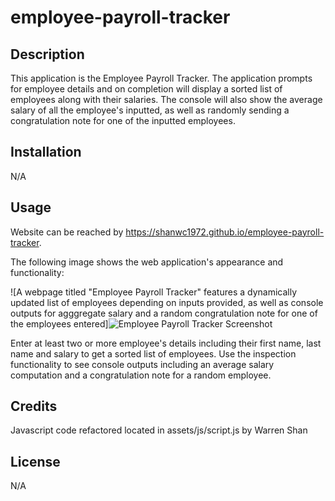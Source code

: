 # employee-payroll-tracker

## Description

This application is the Employee Payroll Tracker. The application prompts for employee details and on completion will display a sorted list of employees along with their salaries. The console will also show the average salary of all the employee's inputted, as well as randomly sending a congratulation note for one of the inputted employees. 


## Installation

N/A

## Usage

Website can be reached by https://shanwc1972.github.io/employee-payroll-tracker.


The following image shows the web application's appearance and functionality:


![A webpage titled "Employee Payroll Tracker" features a dynamically updated list of employees depending on inputs provided, as well as console outputs for agggregate salary and a random congratulation note for one of the employees entered]![Employee Payroll Tracker Screenshot](https://github.com/shanwc1972/employee-payroll-tracker/assets/166612646/790b2b18-e4b9-49d4-ba19-2e2302b32e74)


Enter at least two or more employee's details including their first name, last name and salary to get a sorted list of employees. Use the inspection functionality to see console outputs including an average salary computation and a congratulation note for a random employee. 

## Credits

Javascript code refactored located in assets/js/script.js by Warren Shan

## License

N/A
